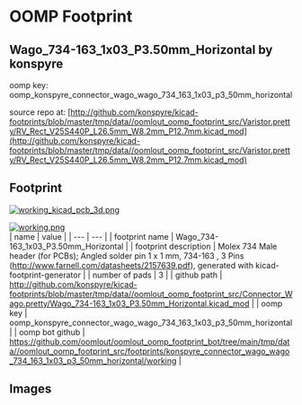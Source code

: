# OOMP Footprint  
## Wago_734-163_1x03_P3.50mm_Horizontal  by konspyre  
  
oomp key: oomp_konspyre_connector_wago_wago_734_163_1x03_p3_50mm_horizontal  
  
source repo at: [http://github.com/konspyre/kicad-footprints/blob/master/tmp/data//oomlout_oomp_footprint_src/Varistor.pretty/RV_Rect_V25S440P_L26.5mm_W8.2mm_P12.7mm.kicad_mod](http://github.com/konspyre/kicad-footprints/blob/master/tmp/data//oomlout_oomp_footprint_src/Varistor.pretty/RV_Rect_V25S440P_L26.5mm_W8.2mm_P12.7mm.kicad_mod)  
## Footprint  
  
[![working_kicad_pcb_3d.png](working_kicad_pcb_3d_600.png)](working_kicad_pcb_3d.png)  
  
[![working.png](working_600.png)](working.png)  
| name | value | 
| --- | --- | 
| footprint name | Wago_734-163_1x03_P3.50mm_Horizontal | 
| footprint description | Molex 734 Male header (for PCBs); Angled solder pin 1 x 1 mm, 734-163 , 3 Pins (http://www.farnell.com/datasheets/2157639.pdf), generated with kicad-footprint-generator | 
| number of pads | 3 | 
| github path | http://github.com/konspyre/kicad-footprints/blob/master/tmp/data//oomlout_oomp_footprint_src/Connector_Wago.pretty/Wago_734-163_1x03_P3.50mm_Horizontal.kicad_mod | 
| oomp key | oomp_konspyre_connector_wago_wago_734_163_1x03_p3_50mm_horizontal | 
| oomp bot github | https://github.com/oomlout/oomlout_oomp_footprint_bot/tree/main/tmp/data//oomlout_oomp_footprint_src/footprints/konspyre_connector_wago_wago_734_163_1x03_p3_50mm_horizontal/working | 
## Images  
